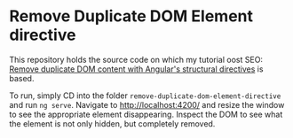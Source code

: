 # Remove Duplicate DOM Element directive

This repository holds the source code on which my tutorial oost SEO: [Remove duplicate DOM content with Angular's structural directives](https://pmcoding.co.uk/post/angular_structural_directives_remove_duplicate_content_for_seo_success) is based. 

To run, simply CD into the folder `remove-duplicate-dom-element-directive` and run `ng serve`. Navigate to [http://localhost:4200/](http://localhost:4200/) and resize the window to see the appropriate element disappearing. Inspect the DOM to see what the element is not only hidden, but completely removed. 
